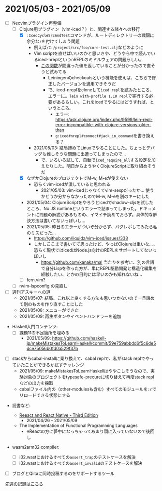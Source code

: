 # 2021/05/03 - 2021/05/09

- [ ] Neovimプラグイン再整備
    - [ ] Clojure用プラグイン（vim-iced？）と、関連する諸々への移行
        - [x] `:IcedCycleSrcAndTest`コマンドが、ルートディレクトリーの戦闘に余分な`/`を付けてしまう問題
            - 例えば`/C:/project/src/foo/core-test.clj`などのように
            - Vim scriptを直せばいいのかと思いきや、どうやら中で読んでいるiced-nreplというnREPLのミドルウェアの問題らしい。
                - [この関数](https://github.com/liquidz/iced-nrepl/blob/f400800e9350a3110586cab01a53c90dad7bd24b/src/iced/nrepl/namespace.clj#L80-L90)が間違った値を返していることが分かったので直そうと試みてる
                    - Leiningenのcheckoutsという機能を使えば、こちらで修正したバージョンを適用できそうだ
                    - で、iced-nreplをcloneして`iced repl`を試みたところ、エラーに。`lein with-profile 1.10 repl`で実行する必要があるらしい。これをicedでやるにはどうすれば、というところ。
                        - エラー: <https://ask.clojure.org/index.php/9599/lein-repl-error-incompatible-with-clojure-versions-older-than>
                        - `g:iced#nrepl#connect#jack_in_command`を書き換える？
            - 2021/05/03: 結局諦めてLinuxでやることにした。ちょっとデバッグも難しそうな問題に出遭ってしまったので...
                - で、いろいろ試して、自動で`iced_require_all`する設定を加えたりした。明日からようやくClojureScriptに取り組めそうだ
        - [x] なぜかClojureのプロジェクトでM-w, M-eが使えない
            - 恐らくvim-icedが潰していると思われる
                - 2021/05/03: vim-icedじゃなくてvim-sexpだったか... 使うかどうか分からなかったのでM-w, M-eを別のキーにした
        - 2021/05/04: ClojureScriptをやろうとicedでshadow-cljsを試したところ、No JS runtimeというエラーで詰まってしまった。ドキュメントに問題の解説があるものの、イマイチ読めておらず。具体的な解決方法は書いてないっぽいし...
        - 2021/05/05: 昨日のエラーがついぞ分からず、バグレポしてみたら私のミスだった...
            - <https://github.com/liquidz/vim-iced/issues/338>
            - しかしここまで書いてて思ったけど、やっぱClojureは重いな...。恐らく現状ではicedはNode.js向けのREPLをサポートしてないっぽいし
                - <https://github.com/kanaka/mal> 当たりを参考に、別の言語で自分Lispを作った方が、単にREPL駆動開発と構造化編集を経験したい、とかの目的には早いのかも知れないね...
        - [ ] fern.vim?
    - [ ] nvim-lspconfig の見直し
- [ ] 週刊アスキーへの道
    - 2021/05/07: 結局、これ以上良くする方法も思いつかないので一旦諦めて別のものを作り直すことにした
    - 2021/05/08: メニューができた
    - 2021/05/09: 再生ボタンやイベントハンドラーを追加
- Haskell入門コンテンツ:
    - [ ] 課題11の不足箇所を埋める
        - 2021/05/09: <https://github.com/haskell-jp/makeMistakesToLearnHaskell/commit/59e759abbdd6f5c6de5dce75056b0fd0a529f37b>
- [ ] stackからcabal-installに乗り換えて、cabal replで、私がstack replでやっていたことができるか試すチャレンジ
    - 2021/05/09: makeMistakesToLearnHaskellはややこしそうなので、実験対象のプロジェクトをtypesafe-precureに切り替えて再度stack replなどの出力を採取
    - cabalファイル内の（other-modulesも含む）すべてのモジュールを`:r`でリロードできる状態にする
- 読書など:
    - [Reeact and React Native - Third Edition](https://www.packtpub.com/product/react-and-react-native-third-edition/9781839211140)
        - 2021/04/26 - 2021/05/09
    - The Implementation of Functional Programming Languages
        - ※Reactの方に夢中になっちゃってあまり頭に入っていないので後回し

- wasm2arm32 compiler:
    - [ ] i32.wastにおけるすべての`assert_trap`のテストケースを解決
    - [ ] i32.wastにおけるすべての`assert_invalid`のテストケースを解決
- [ ] ブログとQiitaに同時投稿するのをサポートするツール

[先週の記録はこちら](https://github.com/igrep/daily-commits/blob/8d7772e2eafc4b450ac683ada73c961bff13d050/yesterday.md)
